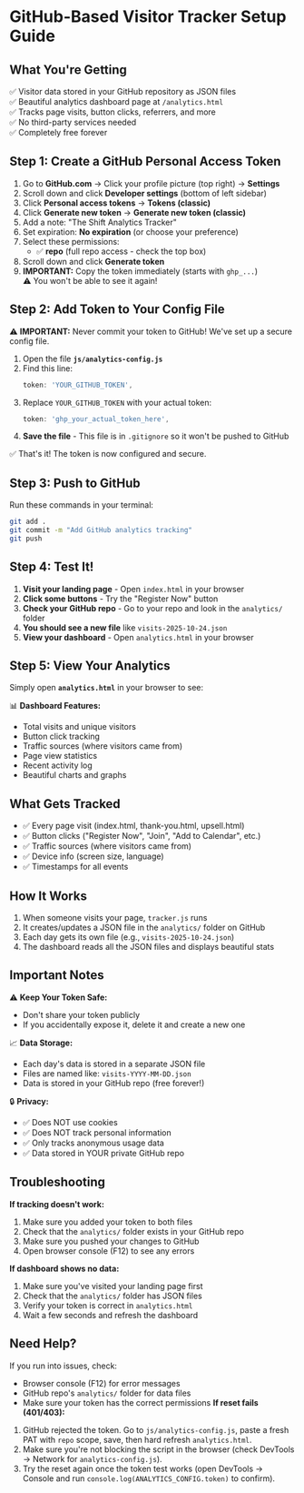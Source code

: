 # GitHub-Based Visitor Tracker Setup Guide

## What You're Getting

✅ Visitor data stored in your GitHub repository as JSON files  
✅ Beautiful analytics dashboard page at `/analytics.html`  
✅ Tracks page visits, button clicks, referrers, and more  
✅ No third-party services needed  
✅ Completely free forever  

## Step 1: Create a GitHub Personal Access Token

1. Go to **GitHub.com** → Click your profile picture (top right) → **Settings**
2. Scroll down and click **Developer settings** (bottom of left sidebar)
3. Click **Personal access tokens** → **Tokens (classic)**
4. Click **Generate new token** → **Generate new token (classic)**
5. Add a note: "The Shift Analytics Tracker"
6. Set expiration: **No expiration** (or choose your preference)
7. Select these permissions:
   - ✅ **repo** (full repo access - check the top box)
8. Scroll down and click **Generate token**
9. **IMPORTANT:** Copy the token immediately (starts with `ghp_...`)  
   ⚠️ You won't be able to see it again!

## Step 2: Add Token to Your Config File

⚠️ **IMPORTANT:** Never commit your token to GitHub! We've set up a secure config file.

1. Open the file **`js/analytics-config.js`**
2. Find this line:
   ```javascript
   token: 'YOUR_GITHUB_TOKEN',
   ```
3. Replace `YOUR_GITHUB_TOKEN` with your actual token:
   ```javascript
   token: 'ghp_your_actual_token_here',
   ```
4. **Save the file** - This file is in `.gitignore` so it won't be pushed to GitHub

✅ That's it! The token is now configured and secure.

## Step 3: Push to GitHub

Run these commands in your terminal:

```bash
git add .
git commit -m "Add GitHub analytics tracking"
git push
```

## Step 4: Test It!

1. **Visit your landing page** - Open `index.html` in your browser
2. **Click some buttons** - Try the "Register Now" button
3. **Check your GitHub repo** - Go to your repo and look in the `analytics/` folder
4. **You should see a new file** like `visits-2025-10-24.json`
5. **View your dashboard** - Open `analytics.html` in your browser

## Step 5: View Your Analytics

Simply open **`analytics.html`** in your browser to see:

📊 **Dashboard Features:**
- Total visits and unique visitors
- Button click tracking
- Traffic sources (where visitors came from)
- Page view statistics
- Recent activity log
- Beautiful charts and graphs

## What Gets Tracked

- ✅ Every page visit (index.html, thank-you.html, upsell.html)
- ✅ Button clicks ("Register Now", "Join", "Add to Calendar", etc.)
- ✅ Traffic sources (where visitors came from)
- ✅ Device info (screen size, language)
- ✅ Timestamps for all events

## How It Works

1. When someone visits your page, `tracker.js` runs
2. It creates/updates a JSON file in the `analytics/` folder on GitHub
3. Each day gets its own file (e.g., `visits-2025-10-24.json`)
4. The dashboard reads all the JSON files and displays beautiful stats

## Important Notes

⚠️ **Keep Your Token Safe:**
- Don't share your token publicly
- If you accidentally expose it, delete it and create a new one

📈 **Data Storage:**
- Each day's data is stored in a separate JSON file
- Files are named like: `visits-YYYY-MM-DD.json`
- Data is stored in your GitHub repo (free forever!)

🔒 **Privacy:**
- ✅ Does NOT use cookies
- ✅ Does NOT track personal information
- ✅ Only tracks anonymous usage data
- ✅ Data stored in YOUR private GitHub repo

## Troubleshooting

**If tracking doesn't work:**
1. Make sure you added your token to both files
2. Check that the `analytics/` folder exists in your GitHub repo
3. Make sure you pushed your changes to GitHub
4. Open browser console (F12) to see any errors

**If dashboard shows no data:**
1. Make sure you've visited your landing page first
2. Check that the `analytics/` folder has JSON files
3. Verify your token is correct in `analytics.html`
4. Wait a few seconds and refresh the dashboard

## Need Help?

If you run into issues, check:
- Browser console (F12) for error messages
- GitHub repo's `analytics/` folder for data files
- Make sure your token has the correct permissions
**If reset fails (401/403):**
1. GitHub rejected the token. Go to `js/analytics-config.js`, paste a fresh PAT with `repo` scope, save, then hard refresh `analytics.html`.
2. Make sure you're not blocking the script in the browser (check DevTools → Network for `analytics-config.js`).
3. Try the reset again once the token test works (open DevTools → Console and run `console.log(ANALYTICS_CONFIG.token)` to confirm).
